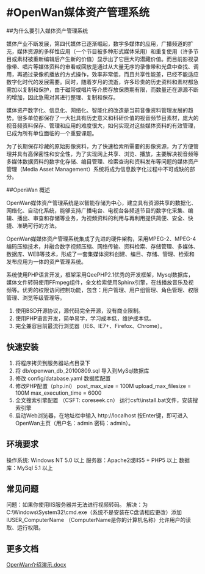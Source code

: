 #OpenWan媒体资产管理系统
=========

##为什么要引入媒体资产管理系统

媒体产业不断发展，第四代媒体已逐渐崛起，数字多媒体的应用，广播频道的扩充，媒体资源的多样性应用（一个节目被多种形式媒体采用）和重复使用（许多节目或素材被重新编辑后产生新的价值）显示出了它巨大的潜藏价值。而目前影视录像带、唱片等媒体资料的审看或回放是通过从大量无序的录像带和光盘中查找、调用，再通过录像机播放的方式操作，效率非常低，而且共享性能差，已经不能适应数字化时代的发展需要。同时，随着岁月的流逝，许多珍贵的历史资料和素材都急需加以复制和保护，由于磁带或唱片等介质存放保质期有限，而数量还在源源不断的增加，因此急需对其进行整理、复制和保存。 

媒体资产数字化、信息化、网络化、智能化的改造是当前音像资料管理发展的趋势。很多单位都保存了一大批具有历史意义和科研价值的视音频节目素材，庞大的视音频资料保存、管理和应用的难度很大，如何实现对这些媒体资料的有效管理，已成为所有单位面临的一个重要课题。 

为了长期保存珍藏的原始影像资料，为了快速检索所需要的影像资源，为了方便管理并具有高保密性和安全性，为了实现网上共享、浏览、播放，主要解决视音频等多媒体数据资料的数字化存储、编目管理、检索查询和资料发布等问题的媒体资产管理（Media Asset Management）系统将成为信息数字化过程中不可或缺的部分。

##OpenWan 概述

OpenWan媒体资产管理系统是以智能存储为中心，建立具有资源共享的数据化、网络化、自动化系统，能够支持广播电台、电视台各频道节目的数字化采集、编辑、播出、审查和存储等业务，为视频资料的利用与再利用提供简便、安全、快捷、准确可行的方法。 

OpenWan媒媒体资产管理系统集成了先进的硬件架构，采用MPEG-2、MPEG-4编码压缩技术，并融合数字视频压缩、网络传输、资料检索、存储管理、多媒体、数据库、WEB等技术，形成了一套集媒体资料创建、编目、存储、管理、检索和发布应用为一体的资产管理系统。

系统使用PHP语言开发，框架采用QeePHP2.1优秀的开发框架，Mysql数据库，媒体文件转码使用FFmpeg组件，全文检索使用Sphinx引擎，在线播放音乐及视频等。优秀的权限访问控制功能，包含：用户管理、用户组管理、角色管理、权限管理、浏览等级管理等。

1. 使用BSD开源协议，源代码完全开源，没有商业限制。
2. 使用PHP语言开发，简单易学，学习成本低，维护成本低。
3. 完全兼容目前最流行浏览器（IE6、IE7+、Firefox、Chrome）。

## 快速安装

1. 将程序拷贝到服务器站点目录下
2. 将 db/openwan_db_20100809.sql 导入到MySql数据库
3. 修改 config/database.yaml 数据库配置
4. 修改PHP配置（php.ini）
   post_max_size = 100M
   upload_max_filesize = 100M
   max_execution_time = 6000
5. 全文搜索引擎配置 （CSFT: coreseek.cn）
   运行csft\install.bat文件，安装搜索引擎
6. 启动Web浏览器，在地址栏中输入 http://localhost 按Enter键，即可进入OpenWan主页（用户名：admin 密码：admin）。

## 环境要求

操作系统: Windows NT 5.0 以上
服务器：Apache2或IIS5 + PHP5 以上
数据库：MySql 5.1 以上

## 常见问题

问题：如果你使用IIS服务器并无法进行视频转码。
解决：为C:\Windows\System32\cmd.exe（系统不是安装在C盘请相应更改）添加IUSER_ComputerName （ComputerName是你的计算机名称）允许用户的读取、运行权限。

## 更多文档

[OpenWan介绍演示.docx](https://github.com/thinkgem/openwan/raw/master/OpenWan%E4%BB%8B%E7%BB%8D%E6%BC%94%E7%A4%BA.docx)

